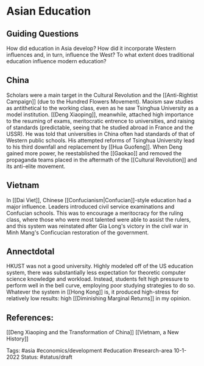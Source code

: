 # Asian Education
## Guiding Questions
How did education in Asia develop?
How did it incorporate Western influences and, in turn, influence the West?
To what extent does traditional education influence modern education?

## China
Scholars were a main target in the Cultural Revolution and the [[Anti-Rightist Campaign]] (due to the Hundred Flowers Movement).  Maoism saw studies as antithetical to the working class, even as he saw Tsinghua University as a model institution.  [[Deng Xiaoping]], meanwhile, attached high importance to the resuming of exams, meritocratic entrence to universities, and raising of standards (predictable, seeing that he studied abroad in France and the USSR).  He was told that universities in China often had standards of that of Western public schools.  His attempted reforms of Tsinghua University lead to his third downfall and replacement by [[Hua Guofeng]].  When Deng gained more power, he reestablished the [[Gaokao]] and removed the propaganda teams placed in the aftermath of the [[Cultural Revolution]] and its anti-elite movement.

## Vietnam
In [[Dai Viet]], Chinese [[Confucianism|Confucian]]-style education had a major influence.  Leaders introduced civil service examinations and Confucian schools.  This was to encourage a meritocracy for the ruling class, where those who were most talented were able to assist the rulers, and this system was reinstated after Gia Long's victory in the civil war in Minh Mang's Conficucian restoration of the government.

## Annectdotal
HKUST was not a good university. Highly modeled off of the US education system, there was substantially less expectation for theoretic computer science knowledge and workload. Instead, students felt high pressure to perform well in the bell curve, employing poor studying strategies to do so. Whatever the system in [[Hong Kong]] is, it produced high-stress for relatively low results: high [[Diminishing Marginal Returns]] in my opinion.

## References:
[[Deng Xiaoping and the Transformation of China]]
[[Vietnam, a New History]]

Tags: #asia #economics/development #education #research-area
10-1-2022
Status: #status/draft